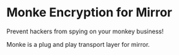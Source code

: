 # Monke Encryption for Mirror
 
Prevent hackers from spying on your monkey business! 

Monke is a plug and play transport layer for mirror.
